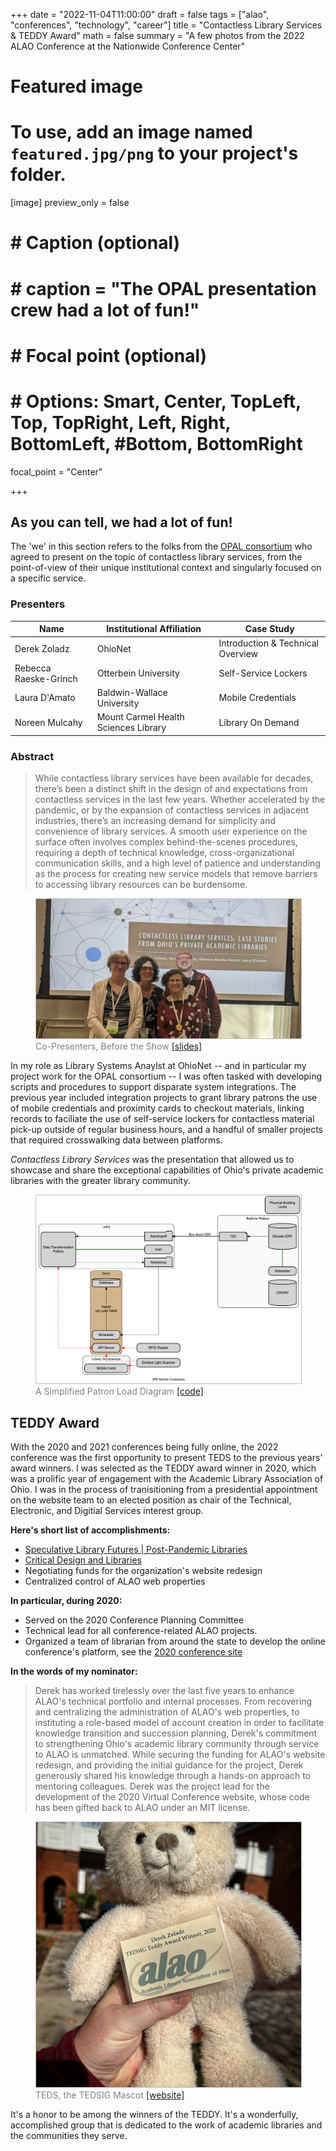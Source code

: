 +++
date = "2022-11-04T11:00:00"
draft = false
tags = ["alao", "conferences", "technology", "career"]
title = "Contactless Library Services & TEDDY Award"
math = false
summary = "A few photos from the 2022 ALAO Conference at the Nationwide Conference Center"

# Featured image
# To use, add an image named `featured.jpg/png` to your project's folder.
[image]
   preview_only = false
#  # Caption (optional)
#  # caption = "The OPAL presentation crew had a lot of fun!"
#
#  # Focal point (optional)
#  # Options: Smart, Center, TopLeft, Top, TopRight, Left, Right, BottomLeft, #Bottom, BottomRight
   focal_point = "Center"

+++

## As you can tell, we had a lot of fun!

The 'we' in this section refers to the folks from the [OPAL consortium](https://opal-libraries.org/) who agreed to present on the topic of contactless library services, from the point-of-view of their unique institutional context and singularly focused on a specific service.

### Presenters
| Name | Institutional Affiliation | Case Study |
|---|---| --- |
| Derek Zoladz | OhioNet | Introduction & Technical Overview |
| Rebecca Raeske-Grinch | Otterbein University | Self-Service Lockers |
| Laura D'Amato | Baldwin-Wallace University | Mobile Credentials |
| Noreen Mulcahy | Mount Carmel Health Sciences Library | Library On Demand |

### Abstract
> While contactless library services have been available for decades, there’s been a distinct shift in the design of and expectations from contactless services in the last few years. Whether accelerated by the pandemic, or by the expansion of contactless services in adjacent industries, there’s an increasing demand for simplicity and convenience of library services. A smooth user experience on the surface often involves complex behind-the-scenes procedures, requiring a depth of technical knowledge, cross-organizational communication skills, and a high level of patience and understanding as the process for creating new service models that remove barriers to accessing library resources can be burdensome.

<figure>
  <img style="border: 1px solid #bfbfbf;" src="presentation.jpg">
  <figcaption style="color:grey;">Co-Presenters, Before the Show <a href="../../publication/assets/contactless-library-services.pdf">[slides]</a></figcaption>
</figure>

In my role as Library Systems Anaylst at OhioNet -- and in particular my project work for the OPAL consortium -- I was often tasked with developing scripts and procedures to support disparate system integrations. The previous year included integration projects to grant library patrons the use of mobile credentials and proximity cards to checkout materials, linking records to faciliate the use of self-service lockers for contactless material pick-up outside of regular business hours, and a handful of smaller projects that required crosswalking data between platforms.

*Contactless Library Services* was the presentation that allowed us to showcase and share the exceptional capabilities of Ohio's private academic libraries with the greater library community.

<figure>
  <img style="border: 1px solid #bfbfbf;" src="graphviz-patron-load.png">
  <figcaption style="color:grey;">A Simplified Patron Load Diagram <a href="https://dreampuf.github.io/GraphvizOnline/?url=https://gist.githubusercontent.com/dzoladz/d9d7f8f3bf5021f7e983aa7dbfcd339d/raw/9b0445998406fc5f07d8a7abfb1a64c2e7c7a813/simplified-alao2022.gv">[code]</a></figcaption>
</figure>

## TEDDY Award

With the 2020 and 2021 conferences being fully online, the 2022 conference was the first opportunity to present TEDS to the previous years' award winners. I was selected as the TEDDY award winner in 2020, which was a prolific year of engagement with the Academic Library Association of Ohio. I was in the process of tranisitioning from a presidential appointment on the website team to an elected position as chair of the Technical, Electronic, and Digitial Services interest group.

**Here's short list of accomplishments:**
- [Speculative Library Futures | Post-Pandemic Libraries](https://futures.alaoweb.org/)
- [Critical Design and Libraries](https://tedsig.alaoweb.org/)
- Negotiating funds for the organization's website redesign
- Centralized control of ALAO web properties

**In particular, during 2020:**
- Served on the 2020 Conference Planning Committee
- Technical lead for all conference-related ALAO projects.
- Organized a team of librarian from around the state to develop the online conference's platform, see the [2020 conference site](https://2020.alaoweb.org/)

**In the words of my nominator:**
> Derek has worked tirelessly over the last five years to enhance ALAO's technical portfolio and internal processes. From recovering and centralizing the administration of ALAO's web properties, to instituting a role-based model of account creation in order to facilitate knowledge transition and succession planning, Derek's commitment to strengthening Ohio's academic library community through service to ALAO is unmatched. While securing the funding for ALAO's website redesign, and providing the initial guidance for the project, Derek generously shared his knowledge through a hands-on approach to mentoring colleagues. Derek was the project lead for the development of the 2020 Virtual Conference website, whose code has been gifted back to ALAO under an MIT license.

<figure>
  <img style="border: 1px solid #bfbfbf;" src="teds.jpg">
  <figcaption style="color:grey;">TEDS, the TEDSIG Mascot <a href="https://www.alaoweb.org/igs/tedsig/index.html">[website]</a></figcaption>
</figure>

It's a honor to be among the winners of the TEDDY. It's a wonderfully, accomplished group that is dedicated to the work of academic libraries and the communities they serve.
